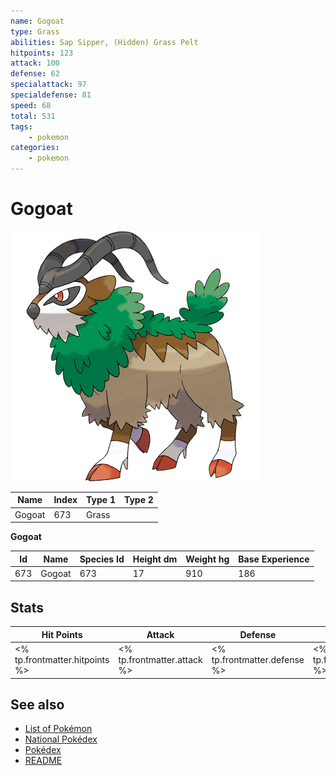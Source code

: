 ```yaml
---
name: Gogoat
type: Grass
abilities: Sap Sipper, (Hidden) Grass Pelt
hitpoints: 123
attack: 100
defense: 62
specialattack: 97
specialdefense: 81
speed: 68
total: 531
tags:
    - pokemon
categories:
    - pokemon
---
```


# Gogoat


![Gogoat](images/673.png)

| **Name** | **Index** | **Type 1** | **Type 2** |
|----|----|----|----|
| Gogoat | 673 | Grass  |  |

**Gogoat** 




| **Id** | **Name** | **Species Id** | **Height dm** | **Weight hg** | **Base Experience** |
|--------|----------|----------------|------------|------------|---------------------|
| 673 | Gogoat | 673 | 17 | 910 | 186 |



## Stats

| **Hit Points** | **Attack** | **Defense** | **Special Attack** | **Special Defense** | **Speed** | **Total** |
|----------------|------------|-------------|--------------------|---------------------|-----------|-----------|
| <% tp.frontmatter.hitpoints %> | <% tp.frontmatter.attack %> | <% tp.frontmatter.defense %> | <% tp.frontmatter.specialattack %> | <% tp.frontmatter.specialdefense %> | <% tp.frontmatter.speed %> | <% tp.frontmatter.total %> |

## See also

- [List of Pokémon](../pokemon.md)
- [National Pokédex](../national_pokedex.md)
- [Pokédex](../pokedex.md)
- [README](../README.md)
